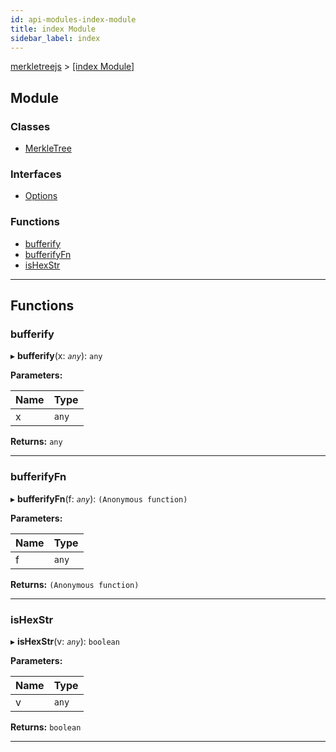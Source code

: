 ```yaml
---
id: api-modules-index-module
title: index Module
sidebar_label: index
---
```


[merkletreejs](api-readme.md) > [[index Module]](api-modules-index-module.md)

## Module

### Classes

* [MerkleTree](api-classes-index-merkletree.md)

### Interfaces

* [Options](api-interfaces-index-options.md)

### Functions

* [bufferify](api-modules-index-module.md#bufferify)
* [bufferifyFn](api-modules-index-module.md#bufferifyfn)
* [isHexStr](api-modules-index-module.md#ishexstr)

---

## Functions

<a id="bufferify"></a>

###  bufferify

▸ **bufferify**(x: *`any`*): `any`

**Parameters:**

| Name | Type |
| ------ | ------ |
| x | `any` |

**Returns:** `any`

___
<a id="bufferifyfn"></a>

###  bufferifyFn

▸ **bufferifyFn**(f: *`any`*): `(Anonymous function)`

**Parameters:**

| Name | Type |
| ------ | ------ |
| f | `any` |

**Returns:** `(Anonymous function)`

___
<a id="ishexstr"></a>

###  isHexStr

▸ **isHexStr**(v: *`any`*): `boolean`

**Parameters:**

| Name | Type |
| ------ | ------ |
| v | `any` |

**Returns:** `boolean`

___

